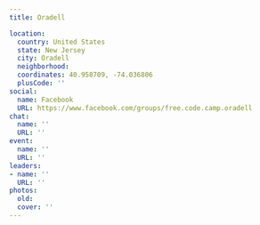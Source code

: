 ```yaml
---
title: Oradell

location:
  country: United States
  state: New Jersey
  city: Oradell
  neighborhood: 
  coordinates: 40.958709, -74.036806
  plusCode: ''
social:
  name: Facebook
  URL: https://www.facebook.com/groups/free.code.camp.oradell
chat:
  name: ''
  URL: ''
event:
  name: ''
  URL: ''
leaders:
- name: ''
  URL: ''
photos:
  old: 
  cover: ''
---
```

